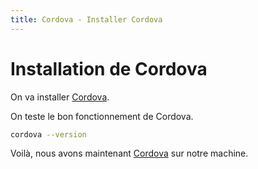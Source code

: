 ```yaml
---
title: Cordova - Installer Cordova
---
```


# Installation de Cordova

On va installer <a href="https://cordova.apache.org/" target="_blank">Cordova</a>.

On teste le bon fonctionnement de Cordova.

```bash
cordova --version
```

Voilà, nous avons maintenant <a href="../cordova">Cordova</a> sur notre machine.

